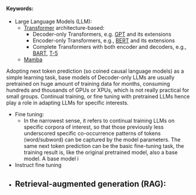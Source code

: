 #### Keywords:
- Large Language Models (LLM): 
	- [Transformer](https://arxiv.org/abs/1706.03762) architecture-based:
		- Decoder-only Transformers, e.g. [GPT](https://paperswithcode.com/paper/improving-language-understanding-by) and its extensions
		- Encoder-only Transformers, e.g., [BERT](https://arxiv.org/abs/1810.04805) and its extensions
		- Complete Transformers with both encoder and decoders, e.g., [BART](https://arxiv.org/abs/1910.13461), [T-5](https://arxiv.org/abs/1910.10683)
	- [Mamba](https://arxiv.org/abs/2312.00752)
	
Adopting next token prediction (so coined causal language models) as a simple learning task, base models of Decoder-only LLMs are usually pretrained on huge amount of  training data for months, consuming hundreds and thousands of GPUs or XPUs, which is not really practical for small groups.   Continual training, or fine tuning with pretrained LLMs hence play a role in adapting LLMs for specific interests. 
- Fine tuning:
	- In the narrowest sense, it refers to continual training LLMs on specific corpora of interest, so that those previously less underscored specific co-occurrence patterns of tokens (word/subword) can be captured by the model parameters. The same next token prediction can be the basic fine-tuning task, the training result is, like the original pretrained model, also a base model. A base model i
- Instruct fine tuning
- Retrieval-augmented generation (RAG):
	- 


<!--stackedit_data:
eyJoaXN0b3J5IjpbLTM4NTQ4MDg1OSwtMTYyNzQyODcsMTg3OD
AxNTc1NiwtMjA4ODc0NjYxMl19
-->